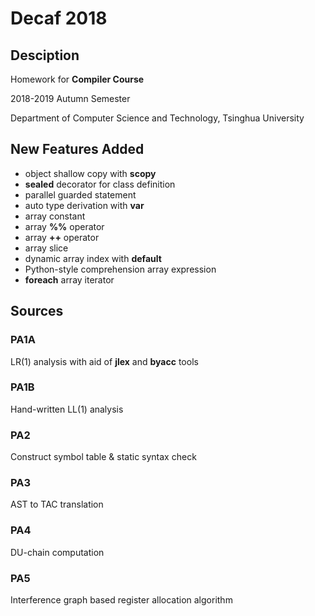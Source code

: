 # Decaf 2018

## Desciption

Homework for **Compiler Course** 

2018-2019 Autumn Semester

Department of Computer Science and Technology, Tsinghua University

## New Features Added

- object shallow copy with **scopy**
- **sealed** decorator for class definition
- parallel guarded statement
- auto type derivation with **var**
- array constant
- array **%%** operator
- array **++** operator
- array slice
- dynamic array index with **default**
- Python-style comprehension array expression
- **foreach** array iterator

## Sources

### PA1A

LR(1) analysis with aid of **jlex** and **byacc** tools

### PA1B

Hand-written LL(1) analysis

### PA2

Construct symbol table & static syntax check

### PA3

AST to TAC translation

### PA4

DU-chain computation

### PA5

Interference graph based register allocation algorithm